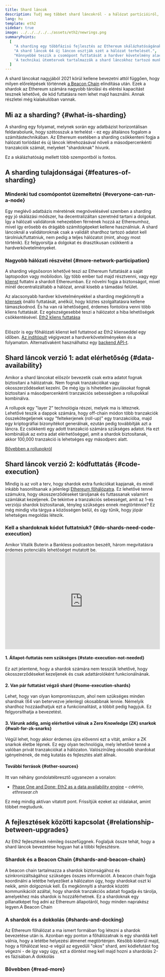 ```yaml
---
title: Shard láncok
description: Tudj meg többet shard láncokról - a hálózat partícióiról, melyek nagyobb tranzakciós kapacitást és könnyebb futást biztosítanak az Ethereumnak.
lang: hu
template: eth2
sidebar: true
image: ../../../../../assets/eth2/newrings.png
summaryPoints:
  [
    "A sharding egy többfázisú fejlesztés az Ethereum skálázhatóságának és kapacitásának növelésére.",
    "A shard láncok 64 új láncon osztják szét a hálózat terhelését.",
    "Könnyebbé teszik a csomópont futtatását a hardver követelmény alacsonyan tartásával.",
    'A technikai ütemtervek tartalmazzák a shard láncokhoz tartozó munkát a "Fázis 1"-ben és potenciálisan a "Fázis 2"-ben.',
  ]
---
```


<UpgradeStatus date="~2021">
    A shard láncokat nagyjából 2021 körül kellene bevezetni attól függően, hogy milyen előrelépések történnek <a href="/en/eth2/beacon-chain/">a Beacon Chain</a> elindítása után. Ezek a shardok az Ethereum számára nagyobb tárolási és elérési kapacitást tesznek lehetővé, de kód futtatásra nem lehet majd használni. Annak részletei még kialakulóban vannak.
</UpgradeStatus>

## Mi az a sharding? {#what-is-sharding}

A sharding egy folyamat, melynek során egy adatbázist horizontálisan feldarabolunk, hogy szétosszuk a terhelést - ez egy általános fogalom a számítástechnikában. Az Ethereum esetében a sharding csökkenteni fogja a hálózati torlódást és új láncok létrehozásával növeli a másodpercenkénti tranzakciók számát, melyeket "shardoknak" hívunk.

Ez a skálázhatóság mellett több szempontból is fontos.

## A sharding tulajdonságai {#features-of-sharding}

### Mindenki tud csomópontot üzemeltetni {#everyone-can-run-a-node}

Egy meglévő adatbázis méretének megnövelésével szemben a sharding egy jó skálázási módszer, ha decentralizáltan szeretnéd tartani a dolgokat. Így a hálózati validátorok nehezebben férnének hozzá az Ethereumhoz, mivel így erősebb és drágább számítógépeket kellene használniuk. A shard láncoknál a validátoroknak csak a validált shardhoz tartozó adatot kell tárolniuk/futtatniuk, nem pedig a teljes hálózatot (mint, ahogy most történik). Ez felgyorsítja a dolgokat és drasztikusan csökkenti a hardverkövetelményeket.

### Nagyobb hálózati részvétel {#more-network-participation}

A sharding végsősoron lehetővé teszi az Ethereum futtatását a saját laptopodon vagy mobilodon. Így több ember tud majd résztvenni, vagy egy [klienst](/developers/docs/nodes-and-clients/) futtatni a shardolt Ethereumban. Ez növelni fogja a biztonságot, mivel minél decentralizáltabb a hálózat, annál kisebb a támadási felület.

Az alacsonyabb hardver követelményekkel a sharding megkönnyíti a [kliensek](/developers/docs/nodes-and-clients/) önálló futtatását, anélkül, hogy köztes szolgáltatásra kellene támaszkodnod. És ha van rá lehetőséged, érdemes fontolóra venni több kliens futtatását. Ez egészségesebbé teszi a hálózatot a hiba lehetőségek csökkentésével. [Eth2 kliens futtatása](/eth2/get-involved/)

<br />

<InfoBanner isWarning={true}>
  Először is egy főhálózati klienst kell futtatnod az Eth2 klienseddel egy időben. <a href="https://launchpad.ethereum.org" target="_blank">Az indítópult</a> végigvezet a hardverkövetelményeken és a folyamaton. Alternatívaként használhatsz egy <a href="/en/developers/docs/apis/backend/#available-libraries">backend API-t</a>.
</InfoBanner>

## Shard láncok verzió 1: adat elérhetőség {#data-availability}

Amikor a shard láncokat először bevezetik csak extra adatot fognak biztosítani a hálózatnak. Nem fognak tranzakciókat vagy okosszerződéseket kezelni. De még így is hihetetlen javulásokat fognak biztosítani a másodpercenkénti tranzakciós sebességben a rollupokkal kombinálva.

A rollupok egy "layer 2" technológia részei, melyek ma is léteznek. Lehetővé teszik a dappok számára, hogy off-chain módon több tranzakciók összekötegeljenek vagy "feltekerjenek (roll-up)" egy tranzakcióba, majd egy kriptográfiai bizonyítékot generálnak, ezután pedig továbbítják azt a láncra. Ez csökkenti egy adott tranzakció számára szükséges adatot. Ha ezt kombináljuk az extra adat elérhetőséggel, amit a shardok biztosítanak, akkor 100,000 tranzakció is lehetséges egy másodperc alatt.

[Bővebben a rollupokról](/developers/docs/layer-2-scaling/)

## Shard láncok verzió 2: kódfuttatás {#code-execution}

Mindig is az volt a terv, hogy shardok extra funkciókat kapjanak, és minél inkább hasonlítsanak a jelenlegi [Ethereum főhálózatra](/glossary/#mainnet). Ez lehetővé tenné számukra, hogy okosszerződéseket tároljanak és futtassanak valamint számlákat kezeljenek. De tekintve a tranzakciós sebességet, amit az 1-es verziójú shardok biztosítanak, tényleg szükséges ennek megtörténnie? Ez még mindig vita tárgya a közösségen belül, és úgy tűnik, hogy jópár lehetséges megoldás létezik.

### Kell a shardoknak kódot futtatniuk? {#do-shards-need-code-execution}

Amikor Vitalik Buterin a Bankless podcaston beszélt, három megvitatásra érdemes potenciális lehetőséget mutatott be. <iframe width="100%" height="315" src="https://www.youtube.com/embed/-R0j5AMUSzA?start=5841" frameborder="0" allow="accelerometer; autoplay; clipboard-write; encrypted-media; gyroscope; picture-in-picture" allowfullscreen mark="crwd-mark"></iframe>

#### 1. Állapot-futtatás nem szükséges {#state-execution-not-needed}

Ez azt jelentené, hogy a shardok számára nem tesszük lehetővé, hogy okosszerződéseket kezeljenek és csak adattárolóként funkcionálnának.

#### 2. Van pár futtatást végző shard {#some-execution-shards}

Lehet, hogy van olyan kompromisszum, ahol nem szükséges minden shardnak (64 van betervezve jelenleg) okosabbnak lennie. Némelyik shardhoz hozzáadhatjuk ezt a funkcionalitást, a többit pedig hagyjuk. Ez felgyorsíthatja a bevezetést.

#### 3. Várunk addig, amíg elérhetővé válnak a Zero Knowledge (ZK) snarkok {#wait-for-zk-snarks}

Végül lehet, hogy akkor érdemes újra elővenni ezt a vitát, amikor a ZK snarkok életbe lépnek. Ez egy olyan technológia, mely lehetővé tenné a valóban privát tranzakciókat a hálózaton. Valószínűleg okosabb shardokat igényelnének, de még kutatás és fejlesztés alatt állnak.

#### További források {#other-sources}

Itt van néhány gondolatébresztő ugyanezen a vonalon:

- [Phase One and Done: Eth2 as a data availability engine](https://ethresear.ch/t/phase-one-and-done-eth2-as-a-data-availability-engine/5269/8) – _cdetrio, ethresear.ch_

Ez még mindig aktívan vitatott pont. Frissítjük ezeket az oldalakat, amint többet megtudunk.

## A fejlesztések közötti kapcsolat {#relationship-between-upgrades}

Az Eth2 fejlesztések némileg összefüggnek. Foglaljuk össze tehát, hogy a shard láncok bevezetése hogyan hat a többi fejlesztésre.

### Shardok és a Beacon Chain {#shards-and-beacon-chain}

A beacon chain tartalmazza a shardok biztonságához és szinkronizáltságához szükséges összes információt. A beacon chain fogja koordinálni a letétbe helyezőket a hálózaton úgy, hogy shardokat oszt ki nekik, amin dolgozniuk kell. És megkönnyíti a shardok közötti kommunikációt azáltal, hogy shardok tranzakciós adatait fogadja és tárolja, amelyekhez más shardok is hozzáférhetnek. Ez a shardoknak egy pillanatképet fog adni az Ethereum állapotáról, hogy minden naprakész legyen.<ButtonLink to="/eth2/beacon-chain/">A Beacon Chain</ButtonLink>

### A shardok és a dokkolás {#shards-and-docking}

Az Ethereum főhálózat a ma ismert formában fog létezni a shardok bevezetése után is. Azonban egy ponton a főhálózatnak is egy sharddá kell válnia, hogy a letétbe helyezési átmenet megtörténjen. Később kiderül majd, hogy a főhálózat lesz-e végül az egyedüli "okos" shard, ami kódlefutást fog végezni - de így vagy úgy, ezt a döntést meg kell majd hozni a shardolás 2-es fázisában.<ButtonLink to="/eth2/docking/">A dokkolás</ButtonLink>

<Divider />

### Bővebben {#read-more}

<Eth2ShardChainsList />
